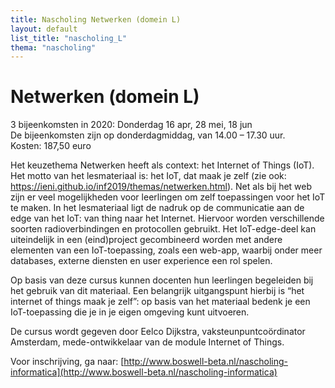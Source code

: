 ```yaml
---
title: Nascholing Netwerken (domein L)
layout: default
list_title: "nascholing_L"
thema: "nascholing"
---
```


# Netwerken (domein L)

3 bijeenkomsten in 2020: Donderdag 16 apr, 28 mei, 18 jun <br>
De bijeenkomsten zijn op donderdagmiddag, van 14.00 – 17.30 uur. <br>
Kosten: 187,50 euro

Het keuzethema Netwerken heeft als context: het Internet of Things (IoT). Het motto van het lesmateriaal is: het IoT, dat maak je zelf (zie ook: https://ieni.github.io/inf2019/themas/netwerken.html). Net als bij het web zijn er veel mogelijkheden voor leerlingen om zelf toepassingen voor het IoT te maken. In het lesmateriaal ligt de nadruk op de communicatie aan de edge van het IoT: van thing naar het Internet. Hiervoor worden verschillende soorten radioverbindingen en protocollen gebruikt. Het IoT-edge-deel kan uiteindelijk in een (eind)project gecombineerd worden met andere elementen van een IoT-toepassing, zoals een web-app, waarbij onder meer databases, externe diensten en user experience een rol spelen.

Op basis van deze cursus kunnen docenten hun leerlingen begeleiden bij het gebruik van dit materiaal. Een belangrijk uitgangspunt hierbij is “het internet of things maak je zelf”: op basis van het materiaal bedenk je een IoT-toepassing die je in je eigen omgeving kunt uitvoeren.

De cursus wordt gegeven door Eelco Dijkstra, vaksteunpuntcoördinator Amsterdam, mede-ontwikkelaar van de module Internet of Things.

Voor inschrijving, ga naar: [http://www.boswell-beta.nl/nascholing-informatica](http://www.boswell-beta.nl/nascholing-informatica)
